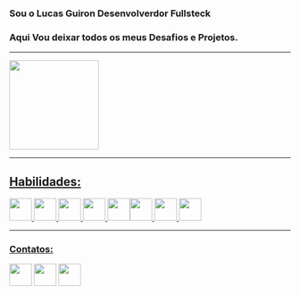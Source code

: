 ### Sou o Lucas Guiron Desenvolverdor Fullsteck
### Aqui Vou deixar todos os meus Desafios e Projetos.

<hr>

<div>
<a href="https://github.com/guirondj">

<img height="160em" src="https://github-readme-stats.vercel.app/api?username=guirondj&show_icons=true&theme=dracula&include_all_commits=true&count_private=true"/>
</div>

<hr> 

## Habilidades:
<img src="https://cdn.jsdelivr.net/gh/devicons/devicon/icons/html5/html5-original-wordmark.svg" width="40" height="40"/> <img src="https://cdn.jsdelivr.net/gh/devicons/devicon/icons/css3/css3-original-wordmark.svg" width="40" height="40"/> <img src="https://cdn.jsdelivr.net/gh/devicons/devicon/icons/javascript/javascript-original.svg" width="40" height="40"/> <img src="https://cdn.jsdelivr.net/gh/devicons/devicon/icons/git/git-original-wordmark.svg" width="40" height="40"/> <img src="https://cdn.jsdelivr.net/gh/devicons/devicon/icons/github/github-original.svg" width="40" height="40"/><img src="https://cdn.jsdelivr.net/gh/devicons/devicon/icons/angularjs/angularjs-original.svg" width="40" height="40"/> <img src="https://cdn.jsdelivr.net/gh/devicons/devicon/icons/react/react-original-wordmark.svg" width="40" height="40" /> <img src="https://cdn.jsdelivr.net/gh/devicons/devicon/icons/java/java-original-wordmark.svg" width="40" height="40"/>
<hr>

### Contatos:
<div> 
<a href="https://www.linkedin.com/in/lucas-guiron-10b9b81b4/" target="_blank"><img src="https://cdn.jsdelivr.net/gh/devicons/devicon/icons/linkedin/linkedin-original.svg" width="40" height="40"/></a> <a href="mailto:lucasguirondj@hotmail.com"><img src="https://logospng.org/download/microsoft-outlook/logo-microsoft-outlook-1024.png" target="_blank" width="40" height="40"></a> 

<a hfef="https://github.com/guirondj" target="_blank">
<img src="https://cdn.jsdelivr.net/gh/devicons/devicon/icons/github/github-original.svg" width="40" height="40"/>
</a>

</div>
